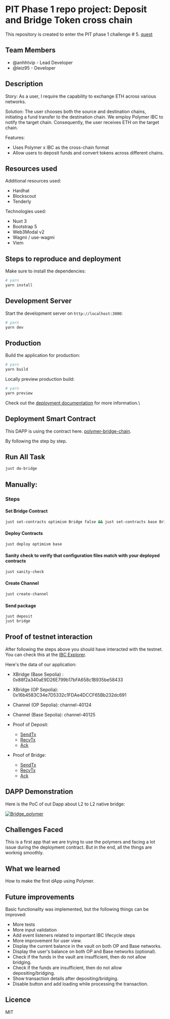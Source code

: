 # PIT Phase 1 repo project: Deposit and Bridge Token cross chain

This repository is created to enter the PIT phase 1 challenge # 5. [quest](https://github.com/polymerdevs/Quest-Into-The-Polyverse-Phase-1/issues/5)

## Team Members

- @anhhtvip - Lead Developer
- @leiz95 - Developer

## Description

Story: As a user, I require the capability to exchange ETH across various networks.

Solution: The user chooses both the source and destination chains, initiating a fund transfer to the destination chain. We employ Polymer IBC to notify the target chain. Consequently, the user receives ETH on the target chain.

Features:

- Uses Polymer x IBC as the cross-chain format
- Allow users to deposit funds and convert tokens across different chains.

## Resources used

Additional resources used:
- Hardhat
- Blockscout
- Tenderly

Technologies used:

- Nuxt 3
- Bootstrap 5
- Web3Modal v2
- Wagmi / use-wagmi
- Viem

## Steps to reproduce and deployment

Make sure to install the dependencies:

```bash
# yarn
yarn install
```

## Development Server

Start the development server on `http://localhost:3000`:

```bash
# yarn
yarn dev
```

## Production

Build the application for production:

```bash
# yarn
yarn build
```

Locally preview production build:

```bash
# yarn
yarn preview
```

Check out the [deployment documentation](https://nuxt.com/docs/getting-started/deployment) for more information.\
## Deployment Smart Contract

This DAPP is using the contract here. [polymer-bridge-chain](https://github.com/anhhtvip/polymer-bridge-contract/tree/main). 

By following the step by step.

## Run All Task

```bash
just do-bridge
```
## Manually: 
### Steps

#### Set Bridge Contract

```bash
just set-contracts optimism Bridge false && just set-contracts base Bridge false
```

#### Deploy Contracts

```bash
just deploy optimism base
```

#### Sanity check to verify that configuration files match with your deployed contracts

```bash
just sanity-check
```

#### Create Channel

```bash
just create-channel
```

#### Send package

```bash
just deposit
just bridge
```


## Proof of testnet interaction

After following the steps above you should have interacted with the testnet. You can check this at the [IBC Explorer](https://sepolia.polymer.zone/packets).

Here's the data of our application:

- XBridge (Base Sepolia) : 0x88f2a340aE9D26E799b17bFA658c1B935be58433
- XBridge (OP Sepolia): 0x16b4583C34e7D5332c1FDAe4DCCF65Bb232dc691
- Channel (OP Sepolia): channel-40124
- Channel (Base Sepolia): channel-40125

- Proof of Deposit:

    - [SendTx](https://base-sepolia.blockscout.com/tx/0x19d5be71f66336d265e158d5dd6766b5bd5a7cfc557cc35bb41c30824ef8529c)
    - [RecvTx](https://optimism-sepolia.blockscout.com/tx/0x52d400a9fda6f97d9901ccfb5e5d9828730edf544d0569c52b99ad8b944aca7c)
    - [Ack](https://base-sepolia.blockscout.com/tx/0xf584bb8e07f0b62f4d1d7315b826f40784a2aea10951d46979a68fdfb337e9f5)

- Proof of Bridge:
    - [SendTx](https://optimism-sepolia.blockscout.com/tx/0x9a11c31ee3fd0ce7a659571fb447f53d19f9b82b333a27a47ee920642e76c496)
    - [RecvTx](https://base-sepolia.blockscout.com/tx/0x67716ea85626f05408912acd82ca97d5e6dc4779111f9a20bd9c71ecf1b80046)
    - [Ack](https://optimism-sepolia.blockscout.com/tx/0x9016774c41109290205763ef9473d3a410f503f128fcdfbaa43d2c6cf7c9e66d)

## DAPP Demonstration
Here is the PoC of out Dapp about L2 to L2 native bridge: 

[![Bridge_polymer]({https://youtu.be/ZHLzDZLNSLM})]({https://youtu.be/ZHLzDZLNSLM} "Bridge_polymer")



## Challenges Faced

This is a first app that we are trying to use the polymers and facing a lot issue during the deployment contract. But in the end, all the things are worknig smoothly.

## What we learned

How to make the first dApp using Polymer.

## Future improvements

Basic functionality was implemented, but the following things can be improved:

- More tests
- More input validation
- Add event listeners related to important IBC lifecycle steps
- More improvement for user view.
- Display the current balance in the vault on both OP and Base networks.
- Display the user's balance on both OP and Base networks (optional).
- Check if the funds in the vault are insufficient, then do not allow bridging.
- Check if the funds are insufficient, then do not allow depositing/bridging.
- Show transaction details after depositing/bridging.
- Disable button and add loading while processing the transaction.


## Licence

MIT
